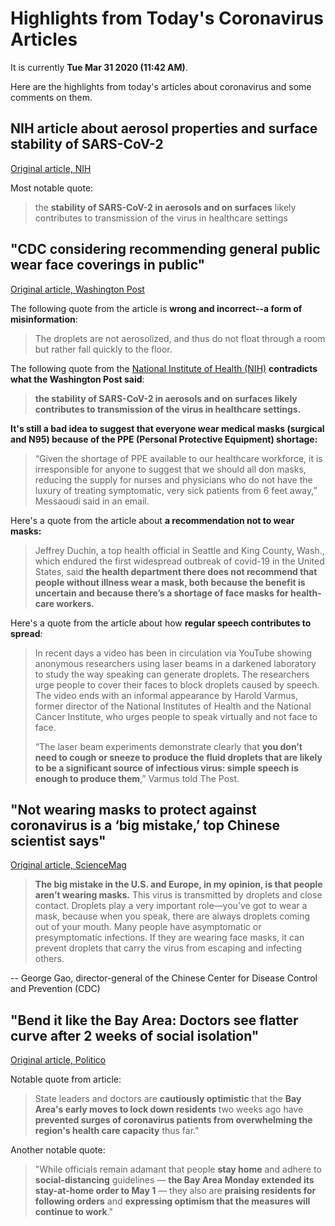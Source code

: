 # Highlights from Today's Coronavirus Articles

It is currently **Tue Mar 31 2020 (11:42 AM)**.

Here are the highlights from today's articles about coronavirus and some comments on them.

## NIH article about aerosol properties and surface stability of SARS-CoV-2

[Original article, NIH](https://www.nih.gov/news-events/news-releases/new-coronavirus-stable-hours-surfaces)

Most notable quote:

> the **stability of SARS-CoV-2 in aerosols and on surfaces** likely contributes to transmission of the virus in healthcare settings

## "CDC considering recommending general public wear face coverings in public"

[Original article, Washington Post](https://www.washingtonpost.com/health/cdc-considering-recommending-general-public-wear-face-coverings-in-public/2020/03/30/6a3e495c-7280-11ea-87da-77a8136c1a6d_story.html?utm_source=reddit.com)

The following quote from the article is **wrong and incorrect--a form of misinformation**:

> The droplets are not aerosolized, and thus do not float through a room but rather fall quickly to the floor.

The following quote from the [National Institute of Health (NIH)](https://www.nih.gov/news-events/news-releases/new-coronavirus-stable-hours-surfaces) **contradicts what the Washington Post said**:

> **the stability of SARS-CoV-2 in aerosols and on surfaces likely contributes to transmission of the virus in healthcare settings.**

**It's still a bad idea to suggest that everyone wear medical masks (surgical and N95) because of the PPE (Personal Protective Equipment) shortage:**

> “Given the shortage of PPE available to our healthcare workforce, it is irresponsible for anyone to suggest that we should all don masks, reducing the supply for nurses and physicians who do not have the luxury of treating symptomatic, very sick patients from 6 feet away,” Messaoudi said in an email.

Here's a quote from the article about **a recommendation not to wear masks:**

> Jeffrey Duchin, a top health official in Seattle and King County, Wash., which endured the first widespread outbreak of covid-19 in the United States, said **the health department there does not recommend that people without illness wear a mask, both because the benefit is uncertain and because there’s a shortage of face masks for health-care workers.**

Here's a quote from the article about how **regular speech contributes to spread**:

> In recent days a video has been in circulation via YouTube showing anonymous researchers using laser beams in a darkened laboratory to study the way speaking can generate droplets. The researchers urge people to cover their faces to block droplets caused by speech. The video ends with an informal appearance by Harold Varmus, former director of the National Institutes of Health and the National Cancer Institute, who urges people to speak virtually and not face to face.
> 
> “The laser beam experiments demonstrate clearly that **you don’t need to cough or sneeze to produce the fluid droplets that are likely to be a significant source of infectious virus: simple speech is enough to produce them**,” Varmus told The Post.

## "Not wearing masks to protect against coronavirus is a ‘big mistake,’ top Chinese scientist says"

[Original article, ScienceMag](https://www.sciencemag.org/news/2020/03/not-wearing-masks-protect-against-coronavirus-big-mistake-top-chinese-scientist-says)

> **The big mistake in the U.S. and Europe, in my opinion, is that people aren’t wearing masks.** This virus is transmitted by droplets and close contact. Droplets play a very important role—you’ve got to wear a mask, because when you speak, there are always droplets coming out of your mouth. Many people have asymptomatic or presymptomatic infections. If they are wearing face masks, it can prevent droplets that carry the virus from escaping and infecting others.

-- George Gao, director-general of the Chinese Center for Disease Control and Prevention (CDC)

## "Bend it like the Bay Area: Doctors see flatter curve after 2 weeks of social isolation"

[Original article, Politico](https://www.politico.com/states/california/story/2020/03/30/bend-it-like-the-bay-area-doctors-see-flatter-curve-after-2-weeks-of-social-isolation-1269663)

Notable quote from article:

> State leaders and doctors are **cautiously optimistic** that the **Bay Area's early moves to lock down residents** two weeks ago have **prevented surges of coronavirus patients from overwhelming the region's health care capacity** thus far."

Another notable quote:

> "While officials remain adamant that people **stay home** and adhere to **social-distancing** guidelines — **the Bay Area Monday extended its stay-at-home order to May 1** — they also are **praising residents for following orders** and **expressing optimism that the measures will continue to work**."

## 
